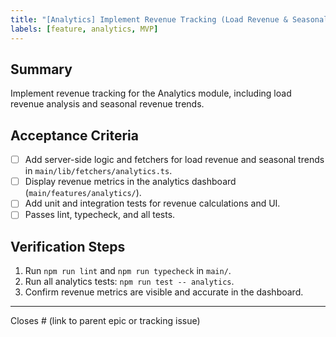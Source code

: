 ```yaml
---
title: "[Analytics] Implement Revenue Tracking (Load Revenue & Seasonal Trends)"
labels: [feature, analytics, MVP]
---
```


## Summary
Implement revenue tracking for the Analytics module, including load revenue analysis and seasonal revenue trends.

## Acceptance Criteria
- [ ] Add server-side logic and fetchers for load revenue and seasonal trends in `main/lib/fetchers/analytics.ts`.
- [ ] Display revenue metrics in the analytics dashboard (`main/features/analytics/`).
- [ ] Add unit and integration tests for revenue calculations and UI.
- [ ] Passes lint, typecheck, and all tests.

## Verification Steps
1. Run `npm run lint` and `npm run typecheck` in `main/`.
2. Run all analytics tests: `npm run test -- analytics`.
3. Confirm revenue metrics are visible and accurate in the dashboard.

---
Closes # (link to parent epic or tracking issue)
